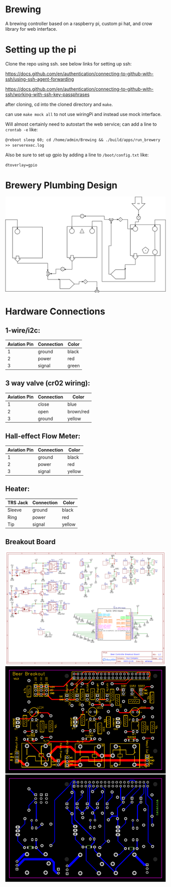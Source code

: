 # Brewing

A brewing controller based on a raspberry pi, custom pi hat, and crow library for web interface.

# Setting up the pi

Clone the repo using ssh. see below links for setting up ssh:

https://docs.github.com/en/authentication/connecting-to-github-with-ssh/using-ssh-agent-forwarding

https://docs.github.com/en/authentication/connecting-to-github-with-ssh/working-with-ssh-key-passphrases

after cloning, cd into the cloned directory and `make`.

can use `make mock all` to not use wiringPi and instead use mock interface.

Will almost certainly need to autostart the web service; can add a line to `crontab -e` like:

`@reboot sleep 60; cd /home/admin/Brewing && ./build/apps/run_brewery >> serverexec.log`

Also be sure to set up gpio by adding a line to `/boot/config.txt` like:

`dtoverlay=gpio`

# Brewery Plumbing Design

![3 vessel plumbing](https://github.com/adrianpp/Brewing/blob/master/docs/hardplumb_3_vessel.png?raw=true)

# Hardware Connections

## 1-wire/i2c:

| Aviation Pin  | Connection  | Color |
|---------------|-------------|-------|
| 1             | ground      | black |
| 2             | power       | red   |
| 3             | signal      | green |

## 3 way valve (cr02 wiring):

| Aviation Pin  | Connection  | Color |
|---------------|-------------|-------|
| 1             | close       | blue  |
| 2             | open        | brown/red   |
| 3             | ground      | yellow |

## Hall-effect Flow Meter:

| Aviation Pin  | Connection  | Color |
|---------------|-------------|-------|
| 1             | ground       | black  |
| 2             | power        | red   |
| 3             | signal       | yellow |

## Heater:

| TRS Jack  | Connection  | Color |
|---------------|-------------|-------|
| Sleeve        | ground       | black  |
| Ring          | power        | red   |
| Tip           | signal       | yellow |

## Breakout Board
![schematic](https://github.com/adrianpp/Brewing/blob/master/docs/Schematic_Beer%20Breakout%20with%20Relays_2024-03-19.png?raw=true)
![top layer](https://github.com/adrianpp/Brewing/blob/master/docs/TOP_Beer%20Breakout%20with%20Relays_2024-03-19.png?raw=true)
![bottom layer](https://github.com/adrianpp/Brewing/blob/master/docs/BOT_Beer%20Breakout%20with%20Relays_2024-03-19.png?raw=true)
